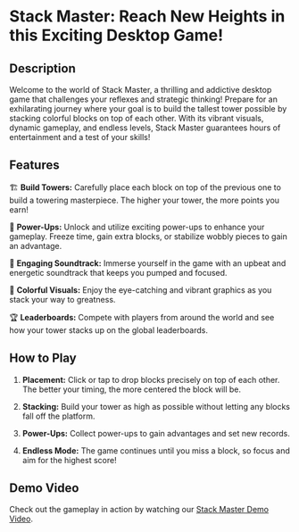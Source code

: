 # Stack Master: Reach New Heights in this Exciting Desktop Game!

## Description

Welcome to the world of Stack Master, a thrilling and addictive desktop game that challenges your reflexes and strategic thinking! Prepare for an exhilarating journey where your goal is to build the tallest tower possible by stacking colorful blocks on top of each other. With its vibrant visuals, dynamic gameplay, and endless levels, Stack Master guarantees hours of entertainment and a test of your skills!


## Features

🏗️ **Build Towers:** Carefully place each block on top of the previous one to build a towering masterpiece. The higher your tower, the more points you earn!

🌟 **Power-Ups:** Unlock and utilize exciting power-ups to enhance your gameplay. Freeze time, gain extra blocks, or stabilize wobbly pieces to gain an advantage.

🎵 **Engaging Soundtrack:** Immerse yourself in the game with an upbeat and energetic soundtrack that keeps you pumped and focused.

🌈 **Colorful Visuals:** Enjoy the eye-catching and vibrant graphics as you stack your way to greatness.

🏆 **Leaderboards:** Compete with players from around the world and see how your tower stacks up on the global leaderboards.

## How to Play

1. **Placement:** Click or tap to drop blocks precisely on top of each other. The better your timing, the more centered the block will be.

2. **Stacking:** Build your tower as high as possible without letting any blocks fall off the platform.

3. **Power-Ups:** Collect power-ups to gain advantages and set new records.

4. **Endless Mode:** The game continues until you miss a block, so focus and aim for the highest score!

## Demo Video

Check out the gameplay in action by watching our [Stack Master Demo Video](demo.mp4).
